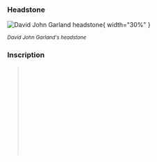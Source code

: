 ### Headstone  

![David John Garland headstone](../assets/david-john-garland-headstone.jpg){ width="30%" }

*<small>David John Garland's headstone</small>*

### Inscription

> <br>
> <br>
> <br>
> <br>
> <br>
> <br>
> <br>
> <br>
> <br>
> <br>
> <br>
> <br>
